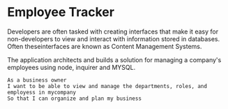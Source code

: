 # Employee Tracker

Developers are often tasked with creating interfaces that make it easy for non-developers to view and interact with information stored in databases. Often theseinterfaces are known as Content Management Systems. 

The application architects and builds a solution for managing a company's employees using node, inquirer and MYSQL.

```
As a business owner
I want to be able to view and manage the departments, roles, and employess in mycompany
So that I can organize and plan my business
```


